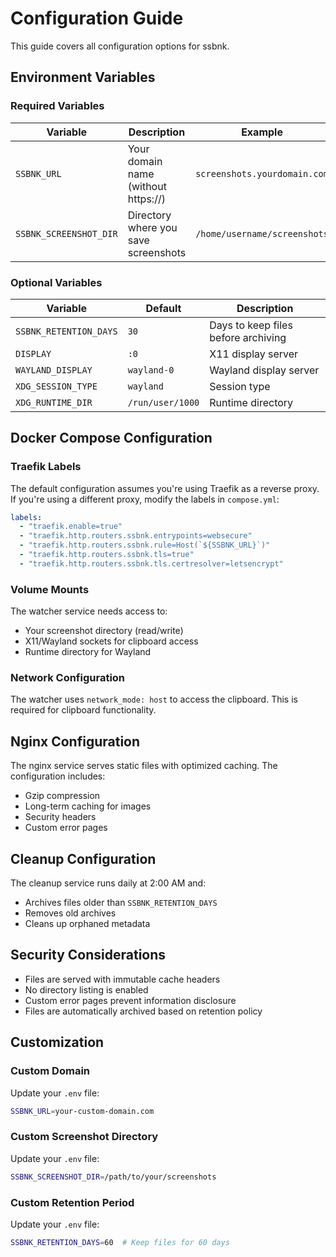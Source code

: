 # Configuration Guide

This guide covers all configuration options for ssbnk.

## Environment Variables

### Required Variables

| Variable               | Description                          | Example                      |
| ---------------------- | ------------------------------------ | ---------------------------- |
| `SSBNK_URL`            | Your domain name (without https://)  | `screenshots.yourdomain.com` |
| `SSBNK_SCREENSHOT_DIR` | Directory where you save screenshots | `/home/username/screenshots` |

### Optional Variables

| Variable               | Default          | Description                         |
| ---------------------- | ---------------- | ----------------------------------- |
| `SSBNK_RETENTION_DAYS` | `30`             | Days to keep files before archiving |
| `DISPLAY`              | `:0`             | X11 display server                  |
| `WAYLAND_DISPLAY`      | `wayland-0`      | Wayland display server              |
| `XDG_SESSION_TYPE`     | `wayland`        | Session type                        |
| `XDG_RUNTIME_DIR`      | `/run/user/1000` | Runtime directory                   |

## Docker Compose Configuration

### Traefik Labels

The default configuration assumes you're using Traefik as a reverse proxy. If you're using a different proxy, modify the labels in `compose.yml`:

```yaml
labels:
  - "traefik.enable=true"
  - "traefik.http.routers.ssbnk.entrypoints=websecure"
  - "traefik.http.routers.ssbnk.rule=Host(`${SSBNK_URL}`)"
  - "traefik.http.routers.ssbnk.tls=true"
  - "traefik.http.routers.ssbnk.tls.certresolver=letsencrypt"
```

### Volume Mounts

The watcher service needs access to:

- Your screenshot directory (read/write)
- X11/Wayland sockets for clipboard access
- Runtime directory for Wayland

### Network Configuration

The watcher uses `network_mode: host` to access the clipboard. This is required for clipboard functionality.

## Nginx Configuration

The nginx service serves static files with optimized caching. The configuration includes:

- Gzip compression
- Long-term caching for images
- Security headers
- Custom error pages

## Cleanup Configuration

The cleanup service runs daily at 2:00 AM and:

- Archives files older than `SSBNK_RETENTION_DAYS`
- Removes old archives
- Cleans up orphaned metadata

## Security Considerations

- Files are served with immutable cache headers
- No directory listing is enabled
- Custom error pages prevent information disclosure
- Files are automatically archived based on retention policy

## Customization

### Custom Domain

Update your `.env` file:

```bash
SSBNK_URL=your-custom-domain.com
```

### Custom Screenshot Directory

Update your `.env` file:

```bash
SSBNK_SCREENSHOT_DIR=/path/to/your/screenshots
```

### Custom Retention Period

Update your `.env` file:

```bash
SSBNK_RETENTION_DAYS=60  # Keep files for 60 days
```
